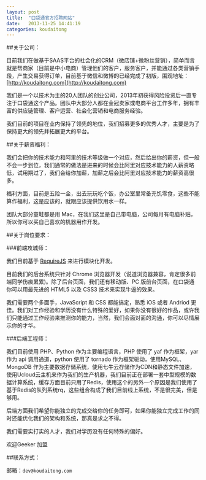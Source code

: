 ```yaml
---
layout: post
title:  "口袋通官方招聘网站"
date:   2013-11-25 14:41:19
categories: koudaitong
---
```


##关于公司：

目前我们在做基于SAAS平台的社会化的CRM（微店铺+微粉丝营销），简单而言就是帮商家（目前是中小电商）管理他们的客户，服务客户，并能通过各类营销手段，产生交易获得订单，目前基于微信和微博的已经完成了初版，围观地址： [http://koudaitong.com](http://koudaitong.com)

我们是一个以技术为主的20人团队的创业公司，2013年初获得风险投资后一直专注于口袋通这个产品。团队中大部分人都在金冠卖家或电商平台工作多年，拥有丰富的供应链管理、客户运营、社会化营销和电商服务经验。

我们目前的项目在业内保持了领先的地位，我们招募更多的优秀人才，主要是为了保持更大的领先并拓展更大的平台。

##关于薪资福利：

我们会把你的技术能力和阿里的技术等级做一个对应，然后给出你的薪资，但一般不会一步到位，我们通常的做法是进来的时候会比阿里对应技术能力的人薪资略低，试用期过了，我们会给你加薪，加薪之后会比阿里对应技术能力的薪资高很多。

福利方面，目前是五险一金，出去玩玩吃个饭，办公室里常备充饥零食，这些不能算作福利，这是应该的，就跟应该提供饮用水一样。

团队大部分童鞋都是用 Mac，在我们这里是自己带电脑，公司每月有电脑补贴，所以你可以买自己喜欢的机器用作开发。

##关于岗位要求：

###前端攻城师：

我们目前基于 [RequireJS](http://requirejs.org/) 来进行模块化开发。
	
目前我们的后台系统只针对 Chrome 浏览器开发（说道浏览器兼容，肯定很多前端同学伤痕累累)。除了后台页面，我们还有移动版、PC 版前台页面，在口袋通你可以用最先进的 HTML5 以及 CSS3 技术来实现牛逼的效果。
	
我们需要两个多面手，JavaScript 和 CSS 都能搞定，熟悉 iOS 或者 Andriod 更佳。我们对工作经验和学历没有什么特殊的爱好，如果你没有很好的作品，或许我们只能通过工作经验来推测你的能力，当然，我们会面对面的沟通，你可以尽情展示你的才华。
	
###后端工程师：

我们目前使用 PHP、Python 作为主要编程语言，PHP 使用了 yaf 作为框架，yar 作为 api 调用通道，python 使用了 tornado 作为框架驱动，使用MySQL、MongoDB 作为主要数据存储系统，使用七牛云存储作为CDN和静态文件加速，使用Ucloud云主机来作为我们的生产机器，我们目前正在部署一套中型规模的数据计算系统，缓存方面目前只用了Redis，使用这个的另外一个原因是我们使用了基于Redis的队列系统rq，这些组合构成了我们目前线上系统，不是很完美，但是够用。

后端方面我们希望你能独立的完成交给你的任务即可，如果你能独立完成工作的同时还能优化我们的架构和系统，那真是求之不得。

我们需要实打实的人才，我们对学历没有任何特殊的偏好。

欢迎Geeker 加盟

##联系方式：

邮箱：`dev@koudaitong.com`
